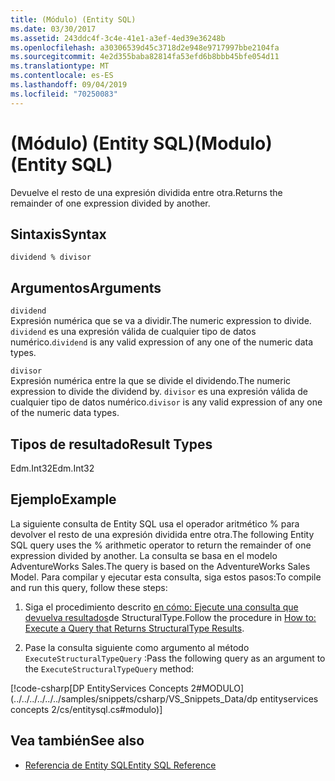 ```yaml
---
title: (Módulo) (Entity SQL)
ms.date: 03/30/2017
ms.assetid: 243ddc4f-3c4e-41e1-a3ef-4ed39e36248b
ms.openlocfilehash: a30306539d45c3718d2e948e9717997bbe2104fa
ms.sourcegitcommit: 4e2d355baba82814fa53efd6b8bbb45bfe054d11
ms.translationtype: MT
ms.contentlocale: es-ES
ms.lasthandoff: 09/04/2019
ms.locfileid: "70250083"
---
```

# <a name="modulo-entity-sql"></a><span data-ttu-id="58c77-102">(Módulo) (Entity SQL)</span><span class="sxs-lookup"><span data-stu-id="58c77-102">(Modulo) (Entity SQL)</span></span>
<span data-ttu-id="58c77-103">Devuelve el resto de una expresión dividida entre otra.</span><span class="sxs-lookup"><span data-stu-id="58c77-103">Returns the remainder of one expression divided by another.</span></span>  
  
## <a name="syntax"></a><span data-ttu-id="58c77-104">Sintaxis</span><span class="sxs-lookup"><span data-stu-id="58c77-104">Syntax</span></span>  
  
```  
dividend % divisor  
```  
  
## <a name="arguments"></a><span data-ttu-id="58c77-105">Argumentos</span><span class="sxs-lookup"><span data-stu-id="58c77-105">Arguments</span></span>  
 `dividend`  
 <span data-ttu-id="58c77-106">Expresión numérica que se va a dividir.</span><span class="sxs-lookup"><span data-stu-id="58c77-106">The numeric expression to divide.</span></span> <span data-ttu-id="58c77-107">`dividend` es una expresión válida de cualquier tipo de datos numérico.</span><span class="sxs-lookup"><span data-stu-id="58c77-107">`dividend` is any valid expression of any one of the numeric data types.</span></span>  
  
 `divisor`  
 <span data-ttu-id="58c77-108">Expresión numérica entre la que se divide el dividendo.</span><span class="sxs-lookup"><span data-stu-id="58c77-108">The numeric expression to divide the dividend by.</span></span> <span data-ttu-id="58c77-109">`divisor` es una expresión válida de cualquier tipo de datos numérico.</span><span class="sxs-lookup"><span data-stu-id="58c77-109">`divisor` is any valid expression of any one of the numeric data types.</span></span>  
  
## <a name="result-types"></a><span data-ttu-id="58c77-110">Tipos de resultado</span><span class="sxs-lookup"><span data-stu-id="58c77-110">Result Types</span></span>  
 <span data-ttu-id="58c77-111">Edm.Int32</span><span class="sxs-lookup"><span data-stu-id="58c77-111">Edm.Int32</span></span>  
  
## <a name="example"></a><span data-ttu-id="58c77-112">Ejemplo</span><span class="sxs-lookup"><span data-stu-id="58c77-112">Example</span></span>  
 <span data-ttu-id="58c77-113">La siguiente consulta de Entity SQL usa el operador aritmético % para devolver el resto de una expresión dividida entre otra.</span><span class="sxs-lookup"><span data-stu-id="58c77-113">The following Entity SQL query uses the % arithmetic operator to return the remainder of one expression divided by another.</span></span> <span data-ttu-id="58c77-114">La consulta se basa en el modelo AdventureWorks Sales.</span><span class="sxs-lookup"><span data-stu-id="58c77-114">The query is based on the AdventureWorks Sales Model.</span></span> <span data-ttu-id="58c77-115">Para compilar y ejecutar esta consulta, siga estos pasos:</span><span class="sxs-lookup"><span data-stu-id="58c77-115">To compile and run this query, follow these steps:</span></span>  
  
1. <span data-ttu-id="58c77-116">Siga el procedimiento descrito [en cómo: Ejecute una consulta que devuelva resultados](../how-to-execute-a-query-that-returns-structuraltype-results.md)de StructuralType.</span><span class="sxs-lookup"><span data-stu-id="58c77-116">Follow the procedure in [How to: Execute a Query that Returns StructuralType Results](../how-to-execute-a-query-that-returns-structuraltype-results.md).</span></span>  
  
2. <span data-ttu-id="58c77-117">Pase la consulta siguiente como argumento al método `ExecuteStructuralTypeQuery` :</span><span class="sxs-lookup"><span data-stu-id="58c77-117">Pass the following query as an argument to the `ExecuteStructuralTypeQuery` method:</span></span>  
  
 [!code-csharp[DP EntityServices Concepts 2#MODULO](../../../../../../samples/snippets/csharp/VS_Snippets_Data/dp entityservices concepts 2/cs/entitysql.cs#modulo)]  
  
## <a name="see-also"></a><span data-ttu-id="58c77-118">Vea también</span><span class="sxs-lookup"><span data-stu-id="58c77-118">See also</span></span>

- [<span data-ttu-id="58c77-119">Referencia de Entity SQL</span><span class="sxs-lookup"><span data-stu-id="58c77-119">Entity SQL Reference</span></span>](entity-sql-reference.md)
